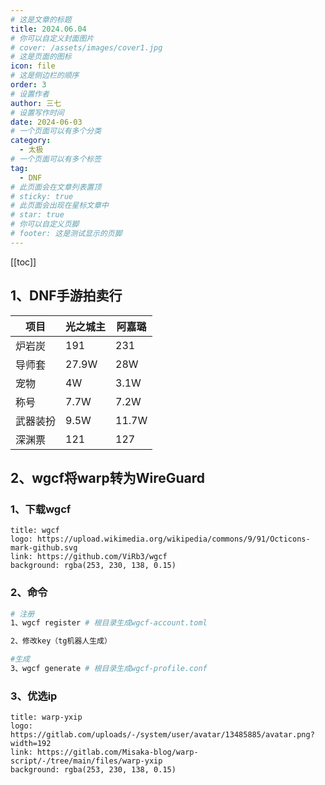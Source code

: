 ```yaml
---
# 这是文章的标题
title: 2024.06.04
# 你可以自定义封面图片
# cover: /assets/images/cover1.jpg
# 这是页面的图标
icon: file
# 这是侧边栏的顺序
order: 3
# 设置作者
author: 三七
# 设置写作时间
date: 2024-06-03
# 一个页面可以有多个分类
category:
  - 太极
# 一个页面可以有多个标签
tag:
  - DNF
# 此页面会在文章列表置顶
# sticky: true
# 此页面会出现在星标文章中
# star: true
# 你可以自定义页脚
# footer: 这是测试显示的页脚
---
```

[[toc]]

## 1、DNF手游拍卖行
| 项目    | 光之城主     | 阿嘉璐     |
| -------- | -------- | -------- |
| 炉岩炭 | 191 | 231 |
| 导师套 | 27.9W | 28W |
| 宠物 | 4W | 3.1W |
| 称号 | 7.7W | 7.2W |
| 武器装扮 | 9.5W | 11.7W |
| 深渊票 | 121 | 127 |
## 2、wgcf将warp转为WireGuard
### 1、下载wgcf
  ```component VPCard
  title: wgcf
  logo: https://upload.wikimedia.org/wikipedia/commons/9/91/Octicons-mark-github.svg
  link: https://github.com/ViRb3/wgcf
  background: rgba(253, 230, 138, 0.15)
  ```
 ### 2、命令
 ```sh
# 注册
1、wgcf register # 根目录生成wgcf-account.toml

2、修改key（tg机器人生成）

#生成
3、wgcf generate # 根目录生成wgcf-profile.conf
 ```
 ### 3、优选ip

   ```component VPCard
  title: warp-yxip
  logo: https://gitlab.com/uploads/-/system/user/avatar/13485885/avatar.png?width=192
  link: https://gitlab.com/Misaka-blog/warp-script/-/tree/main/files/warp-yxip
  background: rgba(253, 230, 138, 0.15)
  ```